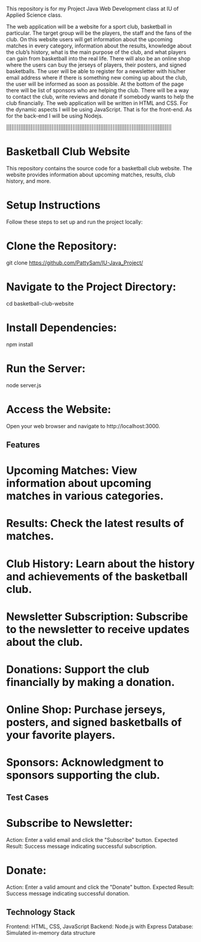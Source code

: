 This repository is for my Project Java Web Development class at IU of Applied Science class.

The web application will be a website for a sport club, basketball in particular. The 
target group will be the players, the staff and the fans of the club. On this website users 
will get information about the upcoming matches in every category, information about 
the results, knowledge about the club’s history, what is the main purpose of the club, 
and what players can gain from basketball into the real life. There will also be an online 
shop where the users can buy the jerseys of players, their posters, and signed 
basketballs.
 The user will be able to register for a newsletter with his/her email address where if 
there is something new coming up about the club, the user will be informed as soon as 
possible.
 At the bottom of the page there will be list of sponsors who are helping the club. 
There will be a way to contact the club, write reviews and donate if somebody wants to 
help the club financially.
 The web application will be written in HTML and CSS. For the dynamic aspects I will 
be using JavaScript. That is for the front-end. As for the back-end I will be using Nodejs.


|||||||||||||||||||||||||||||||||||||||||||||||||||||||||||||||||||||||||||||||||||||||||||||||
# Basketball Club Website
This repository contains the source code for a basketball club website. The website provides information about upcoming matches, results, club history, and more.
# Setup Instructions
Follow these steps to set up and run the project locally:
# Clone the Repository:
   git clone https://github.com/PattySam/IU-Java_Project/
# Navigate to the Project Directory:
 cd basketball-club-website
# Install Dependencies:
 npm install
# Run the Server:
 node server.js
# Access the Website:
 Open your web browser and navigate to http://localhost:3000.

## Features
# Upcoming Matches: View information about upcoming matches in various categories.
# Results: Check the latest results of matches.
# Club History: Learn about the history and achievements of the basketball club.
# Newsletter Subscription: Subscribe to the newsletter to receive updates about the club.
# Donations: Support the club financially by making a donation.
# Online Shop: Purchase jerseys, posters, and signed basketballs of your favorite players.
# Sponsors: Acknowledgment to sponsors supporting the club.


## Test Cases
# Subscribe to Newsletter:
Action: Enter a valid email and click the "Subscribe" button.
Expected Result: Success message indicating successful subscription.
# Donate:
Action: Enter a valid amount and click the "Donate" button.
Expected Result: Success message indicating successful donation.

## Technology Stack
Frontend: HTML, CSS, JavaScript
Backend: Node.js with Express
Database: Simulated in-memory data structure

